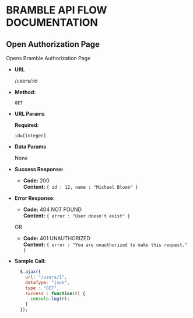 <!-- # Bramble API Flow
**1.** First the user click the Authorize Button 
He is directed to the URL by the following code in Javascripts

```
var win = window.open('http://3.19.60.28:3000/'+btoa('mansim:armygrid'), '_blank');

```

**2.** Then he is directed to this page.
![Authorization Page](img/1.png)

**3.** Enter his credentials and he is redirected to your website
![Credentials](img/2.png)

**4.** He is redirected on the Callback URL you provided. Suppose for example the redirect uri is http://armygrid.com/wallet_token . You can receive the wallet token the callback url. After you have saved wallet_token from the callback url. You need to send more information about 

-->

# BRAMBLE API FLOW DOCUMENTATION

**Open Authorization Page**
----
  Opens Bramble Authorization Page

* **URL**

  /users/:id

* **Method:**

  `GET`
  
*  **URL Params**

   **Required:**
 
   `id=[integer]`

* **Data Params**

  None

* **Success Response:**

  * **Code:** 200 <br />
    **Content:** `{ id : 12, name : "Michael Bloom" }`
 
* **Error Response:**

  * **Code:** 404 NOT FOUND <br />
    **Content:** `{ error : "User doesn't exist" }`

  OR

  * **Code:** 401 UNAUTHORIZED <br />
    **Content:** `{ error : "You are unauthorized to make this request." }`

* **Sample Call:**

  ```javascript
    $.ajax({
      url: "/users/1",
      dataType: "json",
      type : "GET",
      success : function(r) {
        console.log(r);
      }
    });
  ```
